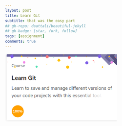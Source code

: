 ```yaml
---
layout: post
title: Learn Git
subtitle: that was the easy part
## gh-repo: daattali/beautiful-jekyll
## gh-badge: [star, fork, follow]
tags: [assignment]
comments: true
---
```




![Learn git](Screenshot_git.png)

